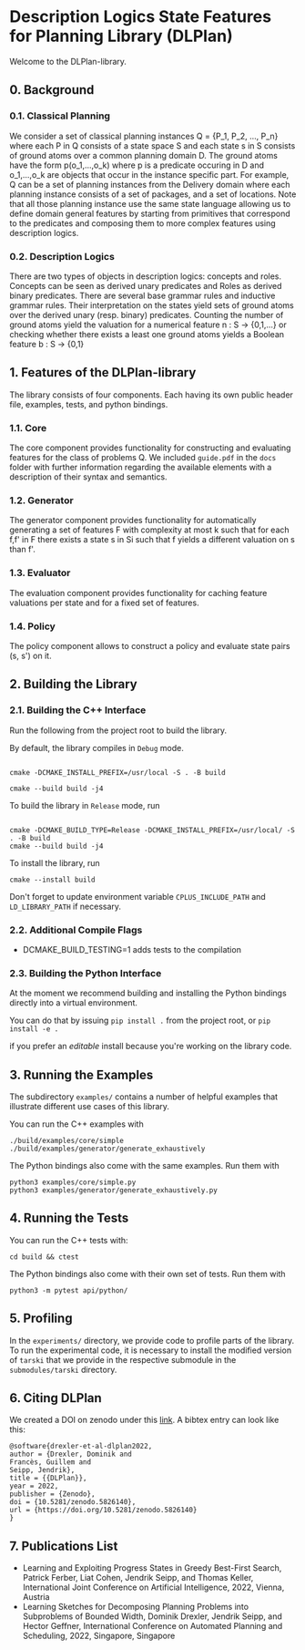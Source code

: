 # Description Logics State Features for Planning Library (DLPlan)

Welcome to the DLPlan-library.

## 0. Background

### 0.1. Classical Planning

We consider a set of classical planning instances Q =  {P_1, P_2, ..., P_n} where each P in Q consists of a state space S and each state s in S consists of ground atoms over a common planning domain D. The ground atoms have the form p(o_1,...,o_k) where p is a predicate occuring in D and o_1,...,o_k are objects that occur in the instance specific part. For example, Q can be a set of planning instances from the Delivery domain where each planning instance consists of a set of packages, and a set of locations. Note that all those planning instance use the same state language allowing us to define domain general features by starting from primitives that correspond to the predicates and composing them to more complex features using description logics.

### 0.2. Description Logics

There are two types of objects in description logics: concepts and roles. Concepts can be seen as derived unary predicates and Roles as derived binary predicates. There are several base grammar rules and inductive grammar rules. Their interpretation on the states yield sets of ground atoms over the derived unary (resp. binary) predicates. Counting the number of ground atoms yield the valuation for a numerical feature n : S -> {0,1,...} or checking whether there exists a least one ground atoms yields a Boolean feature b : S -> {0,1}

## 1. Features of the DLPlan-library

The library consists of four components. Each having its own public header file, examples, tests, and python bindings.

### 1.1. Core

The core component provides functionality for constructing and evaluating features for the class of problems Q. We included `guide.pdf` in the `docs` folder with further information regarding the available elements with a description of their syntax and semantics.

### 1.2. Generator

The generator component provides functionality for automatically generating a set of features F with complexity at most k such that for each f,f' in F there exists a state s in Si such that f yields a different valuation on s than f'.

### 1.3. Evaluator

The evaluation component provides functionality for caching feature valuations per state and for a fixed set of features.

### 1.4. Policy

The policy component allows to construct a policy and evaluate state pairs (s, s') on it.

## 2. Building the Library

### 2.1. Building the C++ Interface

Run the following from the project root to build the library.

By default, the library compiles in `Debug` mode.

```console

cmake -DCMAKE_INSTALL_PREFIX=/usr/local -S . -B build

cmake --build build -j4

```
To build the library in `Release` mode, run
```console

cmake -DCMAKE_BUILD_TYPE=Release -DCMAKE_INSTALL_PREFIX=/usr/local/ -S . -B build
cmake --build build -j4
```
To install the library, run
```console
cmake --install build
```
Don't forget to update environment variable `CPLUS_INCLUDE_PATH` and `LD_LIBRARY_PATH` if necessary.

### 2.2. Additional Compile Flags

- DCMAKE_BUILD_TESTING=1 adds tests to the compilation

### 2.3. Building the Python Interface

At the moment we recommend building and installing the Python bindings directly into a virtual environment.

You can do that by issuing `pip install .` from the project root, or `pip install -e .`

if you prefer an _editable_ install because you're working on the library code.

## 3. Running the Examples

The subdirectory `examples/` contains a number of helpful examples that illustrate different use cases of this library.

You can run the C++ examples with
```console
./build/examples/core/simple
./build/examples/generator/generate_exhaustively
```
The Python bindings also come with the same examples. Run them with
```console
python3 examples/core/simple.py
python3 examples/generator/generate_exhaustively.py
```

## 4. Running the Tests

You can run the C++ tests with:
```console
cd build && ctest
```

The Python bindings also come with their own set of tests. Run them with
```console
python3 -m pytest api/python/
```

## 5. Profiling

In the `experiments/` directory, we provide code to profile parts of the library. To run the experimental code, it is necessary to install the modified version of `tarski` that we provide in the respective submodule in the `submodules/tarski` directory.

## 6. Citing DLPlan

We created a DOI on zenodo under this [link](https://zenodo.org/record/5826140#.YfK9E_so85k). A bibtex entry can look like this:

```
@software{drexler-et-al-dlplan2022,
author = {Drexler, Dominik and
Francès, Guillem and
Seipp, Jendrik},
title = {{DLPlan}},
year = 2022,
publisher = {Zenodo},
doi = {10.5281/zenodo.5826140},
url = {https://doi.org/10.5281/zenodo.5826140}
}
```

## 7. Publications List

- Learning and Exploiting Progress States in Greedy Best-First Search, Patrick Ferber, Liat Cohen, Jendrik Seipp, and Thomas Keller, International Joint Conference on Artificial Intelligence, 2022, Vienna, Austria
- Learning Sketches for Decomposing Planning Problems into Subproblems of Bounded Width, Dominik Drexler, Jendrik Seipp, and Hector Geffner, International Conference on Automated Planning and Scheduling, 2022, Singapore, Singapore
